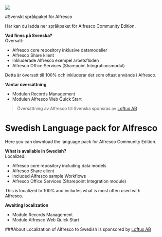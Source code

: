 
![](https://loftux.com/files/static/images/swedish_language_pack_logo.png)


#Svenskt språkpaket för Alfresco

Här kan du ladda ner språkpaket för Alfresco Community Edition.

**Vad finns på Svenska?**  
Översatt:

* Alfresco core repository inklusive datamodeller
* Alfresco Share klient
* Inkluderade Alfresco exempel arbetsflöden
* Alfresco Office Services (Sharepoint Integrationsmodul)

Detta är översatt till 100% och inkluderar det som oftast används i Alfresco.

**Väntar översättning**
* Modulen Records Management
* Modulen Alfresco Web Quick Start  

> Översättning av Alfresco till Svenska sponsras av [Loftux AB](http://loftux.se)  

Swedish Language pack for Alfresco
=====
Here you can download the language pack for Alfresco Community Edition.

**What is available in Swedish?**  
Localized:

* Alfresco core repository including data models
* Alfresco Share client
* Included Alfresco sample Workflows
* Alfresco Office Services (Sharepoint Integration module)  

This is localized to 100% and includes what is most often used with Alfresco.

**Awaiting localization**
* Module Records Management
* Module Alfresco Web Quick Start

###About 
Localization of Alfresco to Swedish is sponsored by [Loftux AB](http://loftux.com)
